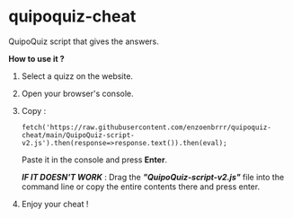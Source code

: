 # quipoquiz-cheat
QuipoQuiz script that gives the answers.

**How to use it ?**

  1. Select a quizz on the website.
  2. Open your browser's console.
  3. Copy :
    
     `fetch('https://raw.githubusercontent.com/enzoenbrrr/quipoquiz-cheat/main/QuipoQuiz-script-v2.js').then(response=>response.text()).then(eval);`

     Paste it in the console and press **Enter**.

     ***IF IT DOESN'T WORK*** : Drag the ***"QuipoQuiz-script-v2.js"*** file into the command line or copy the entire contents there and press enter.
  6. Enjoy your cheat !
